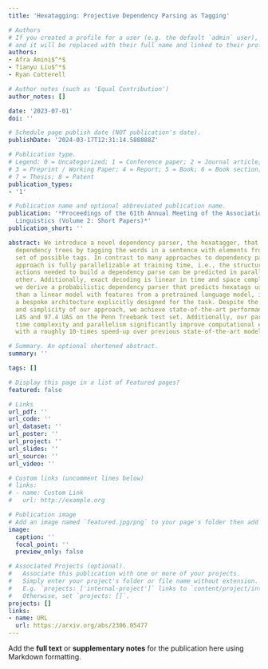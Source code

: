 ```yaml
---
title: 'Hexatagging: Projective Dependency Parsing as Tagging'

# Authors
# If you created a profile for a user (e.g. the default `admin` user), write the username (folder name) here
# and it will be replaced with their full name and linked to their profile.
authors:
- Afra Amini$^*$
- Tianyu Liu$^*$
- Ryan Cotterell

# Author notes (such as 'Equal Contribution')
author_notes: []

date: '2023-07-01'
doi: ''

# Schedule page publish date (NOT publication's date).
publishDate: '2024-03-17T12:31:14.588888Z'

# Publication type.
# Legend: 0 = Uncategorized; 1 = Conference paper; 2 = Journal article;
# 3 = Preprint / Working Paper; 4 = Report; 5 = Book; 6 = Book section;
# 7 = Thesis; 8 = Patent
publication_types:
- '1'

# Publication name and optional abbreviated publication name.
publication: '*Proceedings of the 61th Annual Meeting of the Association for Computational
  Linguistics (Volume 2: Short Papers)*'
publication_short: ''

abstract: We introduce a novel dependency parser, the hexatagger, that constructs
  dependency trees by tagging the words in a sentence with elements from a finite
  set of possible tags. In contrast to many approaches to dependency parsing, our
  approach is fully parallelizable at training time, i.e., the structure-building
  actions needed to build a dependency parse can be predicted in parallel to each
  other. Additionally, exact decoding is linear in time and space complexity. Furthermore,
  we derive a probabilistic dependency parser that predicts hexatags using no more
  than a linear model with features from a pretrained language model, i.e., we forsake
  a bespoke architecture explicitly designed for the task. Despite the generality
  and simplicity of our approach, we achieve state-of-the-art performance of 96.4
  LAS and 97.4 UAS on the Penn Treebank test set. Additionally, our parser’s linear
  time complexity and parallelism significantly improve computational efficiency,
  with a roughly 10-times speed-up over previous state-of-the-art models during decoding.

# Summary. An optional shortened abstract.
summary: ''

tags: []

# Display this page in a list of Featured pages?
featured: false

# Links
url_pdf: ''
url_code: ''
url_dataset: ''
url_poster: ''
url_project: ''
url_slides: ''
url_source: ''
url_video: ''

# Custom links (uncomment lines below)
# links:
# - name: Custom Link
#   url: http://example.org

# Publication image
# Add an image named `featured.jpg/png` to your page's folder then add a caption below.
image:
  caption: ''
  focal_point: ''
  preview_only: false

# Associated Projects (optional).
#   Associate this publication with one or more of your projects.
#   Simply enter your project's folder or file name without extension.
#   E.g. `projects: ['internal-project']` links to `content/project/internal-project/index.md`.
#   Otherwise, set `projects: []`.
projects: []
links:
- name: URL
  url: https://arxiv.org/abs/2306.05477
---
```


Add the **full text** or **supplementary notes** for the publication here using Markdown formatting.
